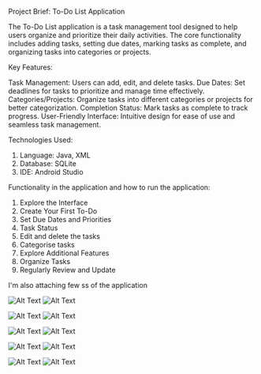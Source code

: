 Project Brief: To-Do List Application

The To-Do List application is a task management tool designed to help users organize and prioritize their daily activities. The core functionality includes adding tasks, setting due dates, marking tasks as complete, and organizing tasks into categories or projects.

Key Features:

Task Management: Users can add, edit, and delete tasks.
Due Dates: Set deadlines for tasks to prioritize and manage time effectively.
Categories/Projects: Organize tasks into different categories or projects for better categorization.
Completion Status: Mark tasks as complete to track progress.
User-Friendly Interface: Intuitive design for ease of use and seamless task management.


Technologies Used: 
1. Language: Java, XML
2. Database: SQLite
3. IDE: Android Studio

Functionality in the application and how to run the application:

1. Explore the Interface
2. Create Your First To-Do
3. Set Due Dates and Priorities
4. Task Status
5. Edit and delete the tasks
6. Categorise tasks
7. Explore Additional Features
8. Organize Tasks
9. Regularly Review and Update


I'm also attaching few ss of the application


![Alt Text](https://github.com/Akshitcode/To-Do-List-App/blob/master/first%20Image.jpg)   ![Alt Text](https://github.com/Akshitcode/To-Do-List-App/blob/master/Second%20Image.jpg)

![Alt Text](https://github.com/Akshitcode/To-Do-List-App/blob/master/Third%20Image.jpg)  ![Alt Text](https://github.com/Akshitcode/To-Do-List-App/blob/master/Fourth%20Image.jpg)

![Alt Text](https://github.com/Akshitcode/To-Do-List-App/blob/master/Fifth%20Image.jpg)  ![Alt Text](https://github.com/Akshitcode/To-Do-List-App/blob/master/Sixth%20Image.jpg)

![Alt Text](https://github.com/Akshitcode/To-Do-List-App/blob/master/Seventh%20Image.jpg)  ![Alt Text](https://github.com/Akshitcode/To-Do-List-App/blob/master/Screenshot_2024-01-11-06-53-19-92_08b3efe30b42ae6508288bb484a37c68.jpg)

![Alt Text](https://github.com/Akshitcode/To-Do-List-App/blob/master/Screenshot_2024-01-11-06-53-27-86_08b3efe30b42ae6508288bb484a37c68.jpg)  ![Alt Text](https://github.com/Akshitcode/To-Do-List-App/blob/master/Tenth%20Image.jpg)
